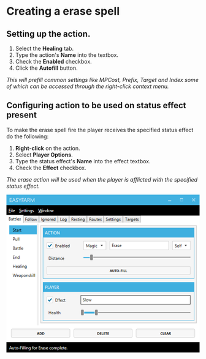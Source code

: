 # Creating a erase spell

## Setting up the action.
1. Select the **Healing** tab.
2. Type the action's **Name** into the textbox.
4. Check the **Enabled** checkbox.
5. Click the **Autofill** button.

*This will prefill common settings like MPCost, Prefix, Target and Index some of which can be accessed through the right-click context menu.*

## Configuring action to be used on status effect present  
To make the erase spell fire the player receives the specified status effect do the following:

1. **Right-click** on the action.
2. Select **Player Options**.
3. Type the status effect's **Name** into the effect textbox.
4. Check the **Effect** checkbox.

*The erase action will be used when the player is afflicted with the specified status effect.*

![](images/erase.png)
